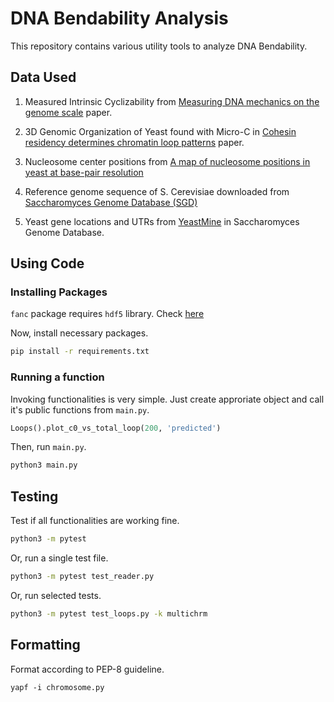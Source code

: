 # DNA Bendability Analysis

This repository contains various utility tools to analyze DNA Bendability. 

## Data Used 

1. Measured Intrinsic Cyclizability from [Measuring DNA mechanics on the genome scale](https://www.nature.com/articles/s41586-020-03052-3) paper. 

2. 3D Genomic Organization of Yeast found with Micro-C in [Cohesin residency determines chromatin loop patterns](https://www.ncbi.nlm.nih.gov/geo/query/acc.cgi?acc=GSE151553) paper. 

3. Nucleosome center positions from [A map of nucleosome positions in yeast at base-pair resolution](https://www.nature.com/articles/nature11142?page=3)

4. Reference genome sequence of S. Cerevisiae downloaded from [Saccharomyces Genome Database (SGD)](https://www.yeastgenome.org/)

5. Yeast gene locations and UTRs from [YeastMine](https://yeastmine.yeastgenome.org/yeastmine/begin.do) in Saccharomyces Genome Database. 


## Using Code 

### Installing Packages

`fanc` package requires `hdf5` library. Check [here](https://vaquerizaslab.github.io/fanc/getting_started.html)

Now, install necessary packages. 

```sh 
pip install -r requirements.txt
```

### Running a function
Invoking functionalities is very simple. Just create approriate object and call it's public functions from `main.py`.

```py
Loops().plot_c0_vs_total_loop(200, 'predicted')
```

Then, run `main.py`. 

```sh
python3 main.py
```

## Testing 

Test if all functionalities are working fine.

```sh
python3 -m pytest
```

Or, run a single test file. 

```sh 
python3 -m pytest test_reader.py
```

Or, run selected tests. 

```sh
python3 -m pytest test_loops.py -k multichrm
```


## Formatting 

Format according to PEP-8 guideline. 

```
yapf -i chromosome.py
```